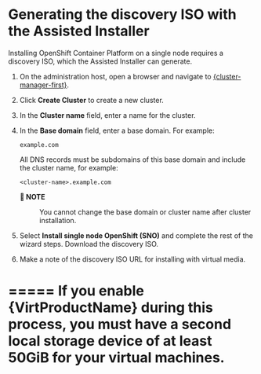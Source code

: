 # Generating the discovery ISO with the Assisted Installer

Installing OpenShift Container Platform on a single node requires a discovery ISO, which the Assisted Installer can generate.

1. On the administration host, open a browser and navigate to [{cluster-manager-first}](https://console.redhat.com/openshift/assisted-installer/clusters).
2. Click **Create Cluster** to create a new cluster.
3. In the **Cluster name** field, enter a name for the cluster.
4. In the **Base domain** field, enter a base domain. For example:

   ```
   example.com
   ```

   All DNS records must be subdomains of this base domain and include the cluster name, for example:

   ```
   <cluster-name>.example.com
   ```

   <dl><dt><strong>📌 NOTE</strong></dt><dd>

   You cannot change the base domain or cluster name after cluster installation.
   </dd></dl>
5. Select **Install single node OpenShift (SNO)** and complete the rest of the wizard steps. Download the discovery ISO.
6. Make a note of the discovery ISO URL for installing with virtual media.

=====
If you enable {VirtProductName} during this process, you must have a second local storage device of at least 50GiB for your virtual machines.
=====
